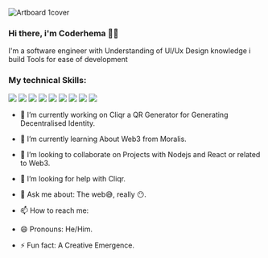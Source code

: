 ![Artboard 1cover](https://user-images.githubusercontent.com/71410992/188290793-b285486e-21df-4ca7-bcb0-d2d817b3ebf9.png)

### Hi there, i'm Coderhema 👋🏽

I'm a software engineer with Understanding of UI/Ux Design knowledge i build Tools for ease of development


### My technical Skills:
![](https://img.shields.io/badge/HTML5-E34F26?style=for-the-badge&logo=html5&logoColor=white)  ![](https://img.shields.io/badge/CSS3-1572B6?style=for-the-badge&logo=css3&logoColor=white)  ![](https://img.shields.io/badge/Node.js-43853D?style=for-the-badge&logo=node.js&logoColor=white)  ![](https://img.shields.io/badge/JavaScript-323330?style=for-the-badge&logo=javascript&logoColor=F7DF1E)   ![](https://img.shields.io/badge/React-20232A?style=for-the-badge&logo=react&logoColor=61DAFB)   ![](https://img.shields.io/badge/Bootstrap-563D7C?style=for-the-badge&logo=bootstrap&logoColor=white)   ![](https://img.shields.io/badge/jQuery-0769AD?style=for-the-badge&logo=jquery&logoColor=white)  ![](https://img.shields.io/badge/Adobe%20XD-470137?style=for-the-badge&logo=Adobe%20XD&logoColor=#FF61F6)   ![](https://img.shields.io/badge/Figma-F24E1E?style=for-the-badge&logo=figma&logoColor=white)


- 🔭 I’m currently working on Cliqr a QR Generator for Generating Decentralised Identity.

- 🌱 I’m currently learning About Web3 from Moralis.

- 👯 I’m looking to collaborate on Projects with Nodejs and React or related to Web3.

- 🤔 I’m looking for help with Cliqr.

- 💬 Ask me about: The web😅, really 😶.

- 📫 How to reach me:

- 😄 Pronouns: He/Him.

- ⚡ Fun fact: A Creative Emergence.


